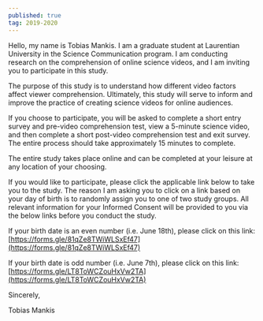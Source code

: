 ```yaml
---
published: true
tag: 2019-2020
---
```

Hello, my name is Tobias Mankis. I am a graduate student at Laurentian
University in the Science Communication program. I am conducting
research on the comprehension of online science videos, and I am
inviting you to participate in this study.

The purpose of this study is to understand how different video factors
affect viewer comprehension. Ultimately, this study will serve to
inform and improve the practice of creating science videos for online
audiences.

If you choose to participate, you will be asked to complete a short
entry survey and pre-video comprehension test, view a 5-minute science
video, and then complete a short post-video comprehension test and
exit survey. The entire process should take approximately 15 minutes
to complete.

The entire study takes place online and can be completed at your
leisure at any location of your choosing.

If you would like to participate, please click the applicable link
below to take you to the study. The reason I am asking you to click on
a link based on your day of birth is to randomly assign you to one of
two study groups. All relevant information for your Informed Consent
will be provided to you via the below links before you conduct the
study.

If your birth date is an even number (i.e. June 18th), please click on
this link: [https://forms.gle/81qZe8TWiWLSxEf47](https://forms.gle/81qZe8TWiWLSxEf47)

If your birth date is odd number (i.e. June 7th), please click on this
link: [https://forms.gle/LT8ToWCZouHxVw2TA](https://forms.gle/LT8ToWCZouHxVw2TA)

Sincerely,

Tobias Mankis  

